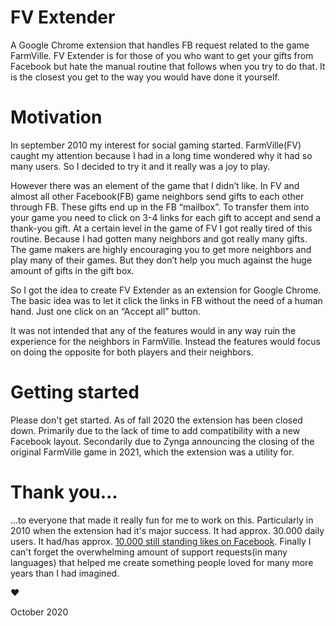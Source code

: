 # FV Extender
A Google Chrome extension that handles FB request related to the game FarmVille. FV Extender is for those of you who want to get your gifts from Facebook but hate the manual routine that follows when you try to do that. It is the closest you get to the way you would have done it yourself.

# Motivation

In september 2010 my interest for social gaming started. FarmVille(FV) caught my attention because I had in a long time wondered why it had so many users. So I decided to try it and it really was a joy to play.

However there was an element of the game that I didn’t like. In FV and almost all other Facebook(FB) game neighbors send gifts to each other through FB. These gifts end up in the FB “mailbox”. To transfer them into your game you need to click on 3-4 links for each gift to accept and send a thank-you gift. At a certain level in the game of FV I got really tired of this routine. Because I had gotten many neighbors and got really many gifts. The game makers are highly encouraging you to get more neighbors and play many of their games. But they don’t help you much against the huge amount of gifts in the gift box.

So I got the idea to create FV Extender as an extension for Google Chrome. The basic idea was to let it click the links in FB without the need of a human hand. Just one click on an “Accept all” button.

It was not intended that any of the features would in any way ruin the experience for the neighbors in FarmVille. Instead the features would focus on doing the opposite for both players and their neighbors.

# Getting started

Please don't get started. As of fall 2020 the extension has been closed down. Primarily due to the lack of time to add compatibility with a new Facebook layout. Secondarily due to Zynga announcing the closing of the original FarmVille game in 2021, which the extension was a utility for.

# Thank you...

...to everyone that made it really fun for me to work on this. Particularly in 2010 when the extension had it's major success. It had approx. 30.000 daily users. It had/has approx. [10.000 still standing likes on Facebook](https://www.facebook.com/FV.Extender/). Finally I can't forget the overwhelming amount of support requests(in many languages) that helped me create something people loved for many more years than I had imagined.

❤️

October 2020

